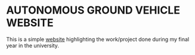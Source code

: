 # AUTONOMOUS GROUND VEHICLE WEBSITE

This is a simple [website](https://evuazeze.github.io/autonomous-ground-vehicle-website/.) highlighting the work/project done during my final year in the university. 
